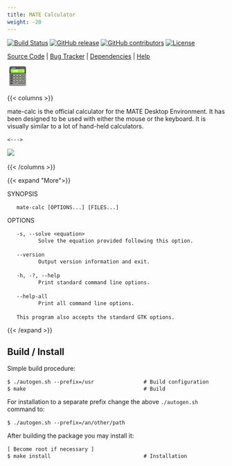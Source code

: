 ```yaml
---
title: MATE Calculator
weight: -20
---
```


<span class="badge-placeholder">[![Build Status](https://travis-ci.org/mate-desktop/mate-calc.svg?branch=master)](https://travis-ci.org/github/mate-desktop/mate-desktop)</span>
<span class="badge-placeholder">[![GitHub release](https://img.shields.io/github/v/release/mate-desktop/mate-calc)](https://github.com/mate-desktop/mate-desktop/releases/latest)</span>
<span class="badge-placeholder">[![GitHub contributors](https://img.shields.io/github/contributors/mate-desktop/mate-calc)](https://github.com/mate-desktop/mate-calc/graphs/contributors)</span>
<span class="badge-placeholder">[![License](https://img.shields.io/github/license/mate-desktop/mate-calc)](https://github.com/mate-desktop/mate-calc/blob/main/LICENSE)</span>

[Source Code](https://github.com/mate-desktop/mate-calc) | [Bug Tracker](https://github.com/mate-desktop/mate-calc/issues) | [Dependencies](https://github.com/mate-desktop/mate-calc/blob/master/.build.yml) | [Help](</mate-desktop/_includes/help/mate-calc-html/index.html>)



![](https://raw.githubusercontent.com/mate-desktop/mate-icon-theme/master/mate/48x48/apps/accessories-calculator.png)

{{< columns >}}

mate-calc  is the official calculator for the MATE Desktop Environment. It has been designed to be used with either the mouse or the keyboard. It is visually similar to a lot of hand-held calculators.

    <--->

[![](/mate-desktop/applications/images/mate-calc-window.png)](/mate-desktop/applications/images/mate-calc-window.png)

{{< /columns >}}

{{< expand "More">}}

SYNOPSIS

       mate-calc [OPTIONS...] [FILES...]

OPTIONS

       -s, --solve <equation>
              Solve the equation provided following this option.

       --version
              Output version information and exit.

       -h, -?, --help
              Print standard command line options.

       --help-all
              Print all command line options.

       This program also accepts the standard GTK options.

{{< /expand >}}

## Build / Install

Simple build procedure:

```
$ ./autogen.sh --prefix=/usr                # Build configuration
$ make                                      # Build
```
For installation to a separate prefix change the above `./autogen.sh` command to:

```
$ ./autogen.sh --prefix=/an/other/path
```

After building the package you may install it:

```
[ Become root if necessary ]
$ make install                              # Installation
```


